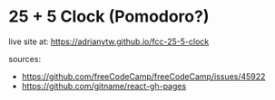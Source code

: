 # 25 + 5 Clock (Pomodoro?)

live site at: https://adrianytw.github.io/fcc-25-5-clock

sources:
- https://github.com/freeCodeCamp/freeCodeCamp/issues/45922
- https://github.com/gitname/react-gh-pages
